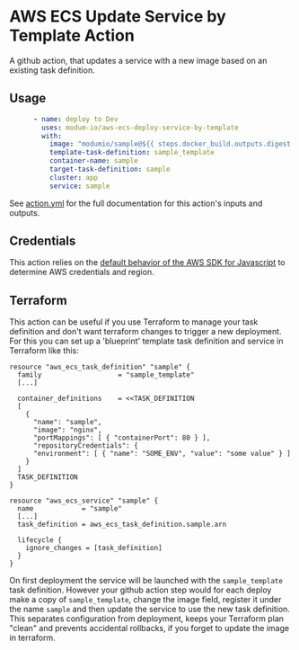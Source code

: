 # AWS ECS Update Service by Template Action

A github action, that updates a service with a new image based on an existing task definition.

## Usage
```yaml
      - name: deploy to Dev
        uses: modum-io/aws-ecs-deploy-service-by-template
        with:
          image: "modumio/sample@${{ steps.docker_build.outputs.digest }}"
          template-task-definition: sample_template
          container-name: sample
          target-task-definition: sample
          cluster: app
          service: sample
```

See [action.yml](action.yml) for the full documentation for this action's inputs and outputs.

## Credentials
This action relies on the [default behavior of the AWS SDK for Javascript](https://docs.aws.amazon.com/sdk-for-javascript/v3/developer-guide/getting-your-credentials.html) to determine AWS credentials and region.

## Terraform
This action can be useful if you use Terraform to manage your task definition and don't want terraform changes to trigger a new deployment. For this you can set up a 'blueprint' template task definition and service in Terraform like this:

```hcl
resource "aws_ecs_task_definition" "sample" {
  family                   = "sample_template"
  [...]

  container_definitions    = <<TASK_DEFINITION
  [ 
    { 
      "name": "sample", 
      "image": "nginx",
      "portMappings": [ { "containerPort": 80 } ],
      "repositoryCredentials": {
      "environment": [ { "name": "SOME_ENV", "value": "some value" } ]
    }
  ]
  TASK_DEFINITION
}

resource "aws_ecs_service" "sample" {
  name            = "sample"
  [...]
  task_definition = aws_ecs_task_definition.sample.arn

  lifecycle {
    ignore_changes = [task_definition]
  }
}
```

On first deployment the service will be launched with the `sample_template` task definition. However your github action step would for each deploy make a copy of `sample_template`, change the image field, register it under the name `sample` and then update the service to use the new task definition. This separates configuration from deployment, keeps your Terraform plan "clean" and prevents accidental rollbacks, if you forget to update the image in terraform.
